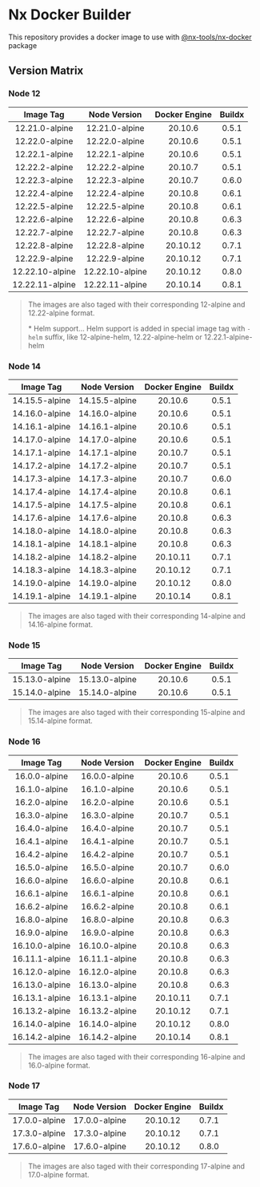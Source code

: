 # Nx Docker Builder

This repository provides a docker image to use with [@nx-tools/nx-docker](https://github.com/gperdomor/nx-tools/tree/master/packages/nx-docker) package

## Version Matrix

### Node 12

|    Image Tag    |  Node Version   | Docker Engine | Buildx |
| :-------------: | :-------------: | :-----------: | :----: |
| 12.21.0-alpine  | 12.21.0-alpine  |    20.10.6    | 0.5.1  |
| 12.22.0-alpine  | 12.22.0-alpine  |    20.10.6    | 0.5.1  |
| 12.22.1-alpine  | 12.22.1-alpine  |    20.10.6    | 0.5.1  |
| 12.22.2-alpine  | 12.22.2-alpine  |    20.10.7    | 0.5.1  |
| 12.22.3-alpine  | 12.22.3-alpine  |    20.10.7    | 0.6.0  |
| 12.22.4-alpine  | 12.22.4-alpine  |    20.10.8    | 0.6.1  |
| 12.22.5-alpine  | 12.22.5-alpine  |    20.10.8    | 0.6.1  |
| 12.22.6-alpine  | 12.22.6-alpine  |    20.10.8    | 0.6.3  |
| 12.22.7-alpine  | 12.22.7-alpine  |    20.10.8    | 0.6.3  |
| 12.22.8-alpine  | 12.22.8-alpine  |   20.10.12    | 0.7.1  |
| 12.22.9-alpine  | 12.22.9-alpine  |   20.10.12    | 0.7.1  |
| 12.22.10-alpine | 12.22.10-alpine |   20.10.12    | 0.8.0  |
| 12.22.11-alpine | 12.22.11-alpine |   20.10.14    | 0.8.1  |

> The images are also taged with their corresponding 12-alpine and 12.22-alpine format.
>
> \* Helm support... Helm support is added in special image tag with `-helm` suffix, like 12-alpine-helm, 12.22-alpine-helm or 12.22.1-alpine-helm

### Node 14

|   Image Tag    |  Node Version  | Docker Engine | Buildx |
| :------------: | :------------: | :-----------: | :----: |
| 14.15.5-alpine | 14.15.5-alpine |    20.10.6    | 0.5.1  |
| 14.16.0-alpine | 14.16.0-alpine |    20.10.6    | 0.5.1  |
| 14.16.1-alpine | 14.16.1-alpine |    20.10.6    | 0.5.1  |
| 14.17.0-alpine | 14.17.0-alpine |    20.10.6    | 0.5.1  |
| 14.17.1-alpine | 14.17.1-alpine |    20.10.7    | 0.5.1  |
| 14.17.2-alpine | 14.17.2-alpine |    20.10.7    | 0.5.1  |
| 14.17.3-alpine | 14.17.3-alpine |    20.10.7    | 0.6.0  |
| 14.17.4-alpine | 14.17.4-alpine |    20.10.8    | 0.6.1  |
| 14.17.5-alpine | 14.17.5-alpine |    20.10.8    | 0.6.1  |
| 14.17.6-alpine | 14.17.6-alpine |    20.10.8    | 0.6.3  |
| 14.18.0-alpine | 14.18.0-alpine |    20.10.8    | 0.6.3  |
| 14.18.1-alpine | 14.18.1-alpine |    20.10.8    | 0.6.3  |
| 14.18.2-alpine | 14.18.2-alpine |   20.10.11    | 0.7.1  |
| 14.18.3-alpine | 14.18.3-alpine |   20.10.12    | 0.7.1  |
| 14.19.0-alpine | 14.19.0-alpine |   20.10.12    | 0.8.0  |
| 14.19.1-alpine | 14.19.1-alpine |   20.10.14    | 0.8.1  |

> The images are also taged with their corresponding 14-alpine and 14.16-alpine format.

### Node 15

|   Image Tag    |  Node Version  | Docker Engine | Buildx |
| :------------: | :------------: | :-----------: | :----: |
| 15.13.0-alpine | 15.13.0-alpine |    20.10.6    | 0.5.1  |
| 15.14.0-alpine | 15.14.0-alpine |    20.10.6    | 0.5.1  |

> The images are also taged with their corresponding 15-alpine and 15.14-alpine format.

### Node 16

|   Image Tag    |  Node Version  | Docker Engine | Buildx |
| :------------: | :------------: | :-----------: | ------ |
| 16.0.0-alpine  | 16.0.0-alpine  |    20.10.6    | 0.5.1  |
| 16.1.0-alpine  | 16.1.0-alpine  |    20.10.6    | 0.5.1  |
| 16.2.0-alpine  | 16.2.0-alpine  |    20.10.6    | 0.5.1  |
| 16.3.0-alpine  | 16.3.0-alpine  |    20.10.7    | 0.5.1  |
| 16.4.0-alpine  | 16.4.0-alpine  |    20.10.7    | 0.5.1  |
| 16.4.1-alpine  | 16.4.1-alpine  |    20.10.7    | 0.5.1  |
| 16.4.2-alpine  | 16.4.2-alpine  |    20.10.7    | 0.5.1  |
| 16.5.0-alpine  | 16.5.0-alpine  |    20.10.7    | 0.6.0  |
| 16.6.0-alpine  | 16.6.0-alpine  |    20.10.8    | 0.6.1  |
| 16.6.1-alpine  | 16.6.1-alpine  |    20.10.8    | 0.6.1  |
| 16.6.2-alpine  | 16.6.2-alpine  |    20.10.8    | 0.6.1  |
| 16.8.0-alpine  | 16.8.0-alpine  |    20.10.8    | 0.6.3  |
| 16.9.0-alpine  | 16.9.0-alpine  |    20.10.8    | 0.6.3  |
| 16.10.0-alpine | 16.10.0-alpine |    20.10.8    | 0.6.3  |
| 16.11.1-alpine | 16.11.1-alpine |    20.10.8    | 0.6.3  |
| 16.12.0-alpine | 16.12.0-alpine |    20.10.8    | 0.6.3  |
| 16.13.0-alpine | 16.13.0-alpine |    20.10.8    | 0.6.3  |
| 16.13.1-alpine | 16.13.1-alpine |   20.10.11    | 0.7.1  |
| 16.13.2-alpine | 16.13.2-alpine |   20.10.12    | 0.7.1  |
| 16.14.0-alpine | 16.14.0-alpine |   20.10.12    | 0.8.0  |
| 16.14.2-alpine | 16.14.2-alpine |   20.10.14    | 0.8.1  |

> The images are also taged with their corresponding 16-alpine and 16.0-alpine format.

### Node 17

|   Image Tag   | Node Version  | Docker Engine | Buildx |
| :-----------: | :-----------: | :-----------: | ------ |
| 17.0.0-alpine | 17.0.0-alpine |   20.10.12    | 0.7.1  |
| 17.3.0-alpine | 17.3.0-alpine |   20.10.12    | 0.7.1  |
| 17.6.0-alpine | 17.6.0-alpine |   20.10.12    | 0.8.0  |

> The images are also taged with their corresponding 17-alpine and 17.0-alpine format.

